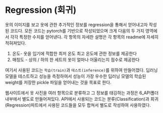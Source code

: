 # Regression (회귀)

옷의 이미지를 보고 옷에 관한 추가적인 정보를 regression을 통해서 얻어내고자 작성된 코드다. 모든 코드는 pytorch를 기반으로 작성되었으며 크게 다음의 두 가지 영역에서 각각 특정한 수치를 얻어낸다. 각 항목의 자세한 설명은 각 항목의 readme에 자세히 적혀져있다.

1. 온도- 옷을 입기에 적합한 최저 온도 최고 온도에 관한 정보를 제공한다
2. 매칭도 - 상의 / 하의 한 세트의 옷이 얼마나 어울리는지 점수로 제공한다

여기서 사용된 코드는 `학습(train)`과 `테스트(inference)`를 위하여 만들어졌다. 딥러닝 모델을 테스트하고 성능을 측정하여서 성능이 가장 우수한 딥러닝 모델의 학습된 weight를 저장한 pickle 파일을 얻어내는 것을 목표로 한다.

웹사이트에서 옷 사진을 여러 항목으로 분류하고 그 정보를 태깅하는 과정은 6_API폴더 내부에서 별도로 만들어져있다. API에서 사용되는 코드는 분류(Classification)과 회귀(Regression)파트에서 사용된 코드들을 모두 합쳐서 별도로 작성하여 사용하였다.